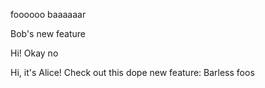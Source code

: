 foooooo
baaaaaar

Bob's new feature

Hi!
Okay no

Hi, it's Alice! Check out this dope new feature: Barless foos